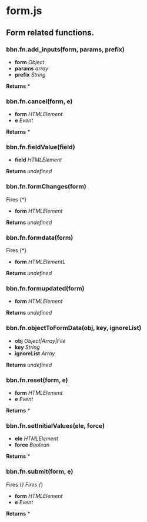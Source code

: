 # form.js

## Form related functions.

### bbn.fn.add_inputs(form, params, prefix)

* __form__ _Object_ 
* __params__ _array_ 
* __prefix__ _String_ 

**Returns** _*_ 

### bbn.fn.cancel(form, e)

* __form__ _HTMLElement_ 
* __e__ _Event_ 

**Returns** _*_ 

### bbn.fn.fieldValue(field)

* __field__ _HTMLElement_ 

**Returns** _undefined_ 

### bbn.fn.formChanges(form)

Fires {*}
* __form__ _HTMLElement_ 

**Returns** _undefined_ 

### bbn.fn.formdata(form)

Fires {*}
* __form__ _HTMLElementL_ 

**Returns** _undefined_ 

### bbn.fn.formupdated(form)

* __form__ _HTMLElement_ 

**Returns** _undefined_ 

### bbn.fn.objectToFormData(obj, key, ignoreList)

* __obj__ _Object|Array|File_ 
* __key__ _String_ 
* __ignoreList__ _Array_ 

**Returns** _undefined_ 

### bbn.fn.reset(form, e)

* __form__ _HTMLElement_ 
* __e__ _Event_ 

**Returns** _*_ 

### bbn.fn.setInitialValues(ele, force)

* __ele__ _HTMLElement_ 
* __force__ _Boolean_ 

**Returns** _*_ 

### bbn.fn.submit(form, e)

Fires {*}
Fires {*}
* __form__ _HTMLElement_ 
* __e__ _Event_ 

**Returns** _*_ 